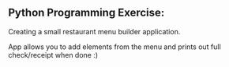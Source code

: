 ## Python Programming Exercise:

Creating a small restaurant menu builder application.

App allows you to add elements from the menu and prints out full check/receipt when done :)
